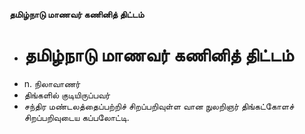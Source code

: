 **தமிழ்நாடு மாணவர் கணினித் திட்டம்**
- # தமிழ்நாடு மாணவர் கணினித் திட்டம்
- n. நிலாவாணர்
- திங்களில் குடியிருப்பவர்
- சந்திர மண்டலத்தைப்பற்றிச் சிறப்பறிவுள்ள வான நுலறிஞர் திங்கட்கோளச் சிறப்பறிவுடைய கப்பலோட்டி.

